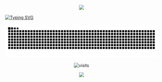 
<p align="center">
  <img src="https://capsule-render.vercel.app/api?type=waving&height=119&color=ff84c6&section=header&descAlign=100&descAlignY=100"/>
</p>



  <a href="https://git.io/typing-svg">
    <img src="https://readme-typing-svg.demolab.com?font=Open+Sans&weight=500&size=21&duration=2493&pause=1000&color=FFFFFF&width=435&lines=Bem-vindo(a)+ao+meu+GitHub!+%F0%9F%8C%B7" alt="Typing SVG" />
  </a>
</p>


<picture>
  <source media="(prefers-color-scheme: dark)" srcset="https://raw.githubusercontent.com/nicolisouzafr/nicolisouzafr/output/github-contribution-grid-snake-dark.svg?color_snake=ff69b4&color_dots=ffd6eb,ff99cc,ff4da6,cc0066,99004d">
  <source media="(prefers-color-scheme: light)" srcset="https://raw.githubusercontent.com/nicolisouzafr/nicolisouzafr/output/github-contribution-grid-snake.svg?color_snake=ff69b4&color_dots=ffd6eb,ff99cc,ff4da6,cc0066,99004d">
  <img alt="github contribution grid snake animation" src="https://raw.githubusercontent.com/nicolisouzafr/nicolisouzafr/output/github-contribution-grid-snake.svg?color_snake=ff69b4&color_dots=ffd6eb,ff99cc,ff4da6,cc0066,99004d">
</picture>



<p align="center">
  <img src="https://visit-counter.vercel.app/counter.png?page=https%3A%2F%2Fgithub.com%2Fnisouzaf&s=32&c=ffa3dd&bg=00000000&no=4&ff=digi&tb=visits%3A+&ta=" alt="visits">
</p>





 
<p align="center">
  <img src="https://capsule-render.vercel.app/api?type=waving&height=119&color=ff84c6&section=footer&descAlign=100&descAlignY=100"/>
</p>
